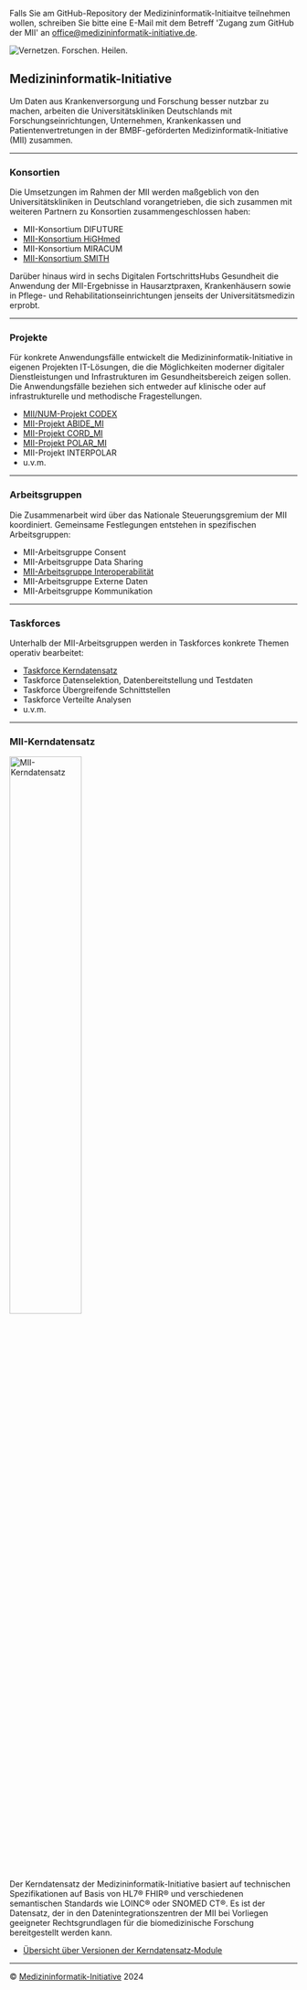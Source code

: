 Falls Sie am GitHub-Repository der Medizininformatik-Initiaitve teilnehmen wollen, schreiben Sie bitte eine E-Mail mit dem Betreff 'Zugang zum GitHub der MII' an <office@medizininformatik-initiative.de>.

![Vernetzen. Forschen. Heilen.](https://github.com/medizininformatik-initiative/.github/blob/main/images/mii_banner_1400x605.png) 

## Medizininformatik-Initiative

Um Daten aus Krankenversorgung und Forschung besser nutzbar zu machen, arbeiten die Universitätskliniken Deutschlands mit Forschungseinrichtungen, Unternehmen, Krankenkassen und Patientenvertretungen in der BMBF-geförderten Medizinformatik-Initiative (MII) zusammen.

----

### Konsortien

Die Umsetzungen im Rahmen der MII werden maßgeblich von den Universitätskliniken in Deutschland vorangetrieben, die sich zusammen mit weiteren Partnern zu Konsortien zusammengeschlossen haben:

* MII-Konsortium DIFUTURE
* [MII-Konsortium HiGHmed](https://github.com/orgs/medizininformatik-initiative/teams/highmed)
* MII-Konsortium MIRACUM
* [MII-Konsortium SMITH](https://github.com/orgs/medizininformatik-initiative/teams/smith)

Darüber hinaus wird in sechs Digitalen FortschrittsHubs Gesundheit die Anwendung der MII-Ergebnisse in Hausarztpraxen, Krankenhäusern sowie in Pflege- und Rehabilitationseinrichtungen jenseits der Universitätsmedizin erprobt.

----

### Projekte

Für konkrete Anwendungsfälle entwickelt die Medizininformatik-Initiative in eigenen Projekten IT-Lösungen, die die Möglichkeiten moderner digitaler Dienstleistungen und Infrastrukturen im Gesundheitsbereich zeigen sollen. Die Anwendungsfälle beziehen sich entweder auf klinische oder auf infrastrukturelle und methodische Fragestellungen.

* [MII/NUM-Projekt CODEX](https://github.com/num-codex)
* [MII-Projekt ABIDE_MI](https://github.com/orgs/medizininformatik-initiative/teams/abide)
* [MII-Projekt CORD_MI](https://github.com/orgs/medizininformatik-initiative/teams/cord)
* [MII-Projekt POLAR_MI](https://github.com/orgs/medizininformatik-initiative/teams/polar)
* MII-Projekt INTERPOLAR
* u.v.m.

----

### Arbeitsgruppen

Die Zusammenarbeit wird über das Nationale Steuerungsgremium der MII koordiniert. Gemeinsame Festlegungen entstehen in spezifischen Arbeitsgruppen:

* MII-Arbeitsgruppe Consent
* MII-Arbeitsgruppe Data Sharing
* [MII-Arbeitsgruppe Interoperabilität](https://github.com/orgs/medizininformatik-initiative/teams/ag-interoperabilitat)
* MII-Arbeitsgruppe Externe Daten
* MII-Arbeitsgruppe Kommunikation

----

### Taskforces

Unterhalb der MII-Arbeitsgruppen werden in Taskforces konkrete Themen operativ bearbeitet:

* [Taskforce Kerndatensatz](https://github.com/orgs/medizininformatik-initiative/teams/taskforce-kerndatensatz)
* Taskforce Datenselektion, Datenbereitstellung und Testdaten
* Taskforce Übergreifende Schnittstellen
* Taskforce Verteilte Analysen
* u.v.m.

----

### MII-Kerndatensatz

<img src="https://www.medizininformatik-initiative.de/sites/default/files/2023-07/2023-07-10_MII_Kerndatensatz_Abbildung.jpg" alt="MII-Kerndatensatz" width="50%">

Der Kerndatensatz der Medizininformatik-Initiative basiert auf technischen Spezifikationen auf Basis von HL7® FHIR® und verschiedenen semantischen Standards wie LOINC® oder SNOMED CT®. Es ist der Datensatz, der in den Datenintegrationszentren der MII bei Vorliegen geeigneter Rechtsgrundlagen für die biomedizinische Forschung bereitgestellt werden kann.

* [Übersicht über Versionen der Kerndatensatz‐Module](https://github.com/medizininformatik-initiative/kerndatensatz-meta/wiki/Übersicht-über-Versionen-der-Kerndatensatz%E2%80%90Module)

----
&copy; [Medizininformatik-Initiative](https://www.medizininformatik-initiative.de/de/impressum) 2024
